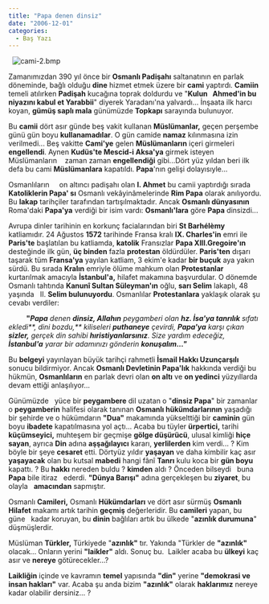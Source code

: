 ```yaml
---
title: "Papa denen dinsiz"
date: "2006-12-01"
categories: 
  - Baş Yazı
---
```


  ![cami-2.bmp](../uploads/2006/12/cami-2.bmp)

Zamanımızdan 390 yıl önce bir **Osmanlı Padişahı** saltanatının en parlak döneminde, bağlı olduğu **dine** hizmet etmek üzere bir **cami** yaptırdı. **Camiin** temeli atılırken **Padişah** kucağına toprak doldurdu ve "**Kulun   Ahmed'in bu niyazını kabul et Yarabbii**" diyerek Yaradanı'na yalvardı... İnşaata ilk harcı koyan, **gümüş saplı mala** günümüzde **Topkapı** sarayında bulunuyor.

Bu **camii** dört asır günde beş vakit kullanan **Müslümanlar,** geçen perşembe günü gün boyu **kullanamadılar**. O gün camide **namaz** kılınmasına izin verilmedi... Beş vakitte **Cami'ye** gelen **Müslümanların** içeri girmeleri **engellendi**. Aynen **Kudüs'te Mescid-i Aksa'ya** girmek isteyen Müslümanların    zaman zaman **engellendiği** gibi...Dört yüz yıldan beri ilk defa bu cami **Müslümanlara** kapatıldı. **Papa**'nın gelişi dolayısıyle...

Osmanlıların     on altıncı padişahı olan **I. Ahmet** bu camii yaptırdığı sırada **Katoliklerin Papa' sı** Osmanlı vekâyinâmelerinde **Rim Papa** olarak anılıyordu. Bu **lakap** tarihçiler tarafından tartışılmaktadır. Ancak **Osmanlı dünyasının** Roma'daki **Papa'ya** verdiği bir isim vardı: **Osmanlı'lara** göre **Papa** dinsizdi...

Avrupa dinler tarihinin en korkunç facialarından biri **St Barhélèmy** katliamıdır. 24 Ağustos **1572** tarihinde Fransa kralı **IX. Charles'in** emri ile **Paris'te** başlatılan bu katliamda, **katolik** Fransızlar **Papa XIII.Gregoire'ın** desteğinde ilk gün, **üç binden** fazla **protestan** öldürdüler. **Paris'ten** dışarı taşarak tüm **Fransa'ya** yayılan katliam, 3 ekim'e kadar **bir buçuk** aya yakın sürdü. Bu sırada **Kralın** emriyle ölüme mahkum olan **Protestanlar** kurtarılmak amacıyla **İstanbul'a,** hilafet makamına başvurdular. O dönemde Osmanlı tahtında **Kanunî Sultan Süleyman'ın** oğlu, **sarı Selim** lakaplı, 48 yaşında   II. **Selim bulunuyordu**. Osmanlılar **Protestanlara** yaklaşık olarak şu cevabı verdiler:

         **"**_**Papa** denen **dinsiz, Allahın** peygamberi olan **hz. İsa'ya tanrılık** sıfatı ekledi**, dini bozdu,** kiliseleri **puthaneye** çevirdi, **Papa'ya** karşı çıkan **sizler,** gerçek din sahibi **hıristiyanlarsınız**. Size yardım edeceğiz, **İstanbul'a** yarar bir adamınızı gönderin **konuşalım..."**_

Bu **belgeyi** yayınlayan büyük tarihçi rahmetli **İsmail Hakkı Uzunçarşılı** sonucu bildirmiyor. Ancak **Osmanlı Devletinin Papa'lık** hakkında verdiği bu hükmün, **Osmanlıların** en parlak devri olan **on altı** ve **on yedinci** yüzyıllarda devam ettiği anlaşılıyor...

Günümüzde   yüce bir **peygambere** dil uzatan o "**dinsiz Papa**" bir zamanlar o **peygamberin** halifesi olarak tanınan **Osmanlı hükümdarlarının** yaşadığı bir şehirde ve o hükümdarın **"Dua"** makamında yükselttiği bir **caminin** gün boyu **ibadete** kapatılmasına yol açtı... Acaba bu tüyler **ürpertici,** tarihi **küçümseyici,** muhteşem bir geçmişe **gölge düşürücü**, ulusal kimliği **hiçe sayan**, ayrıca **Din** adına **aşşağılayıcı** kararı, **yerlilerden** kim verdi... ? Kim böyle bir şeye **cesaret** etti. Dörtyüz yıldır **yaşayan** ve daha kimbilir kaç asır **yaşayacak** olan bu kutsal **mabedi** hangi fânî **Tanrı** kulu koca bir **gün boyu** kapattı. ? Bu **hakkı** nereden buldu ? **kimden** aldı ? Önceden bilseydi   buna **Papa** bile itiraz   ederdi. **"Dünya Barışı"** adına gerçekleşen bu **ziyaret**, bu olayla   **amacından** sapmıştır.

Osmanlı **Camileri,** Osmanlı **Hükümdarları** ve dört asır sürmüş **Osmanlı Hilafet** makamı artık tarihin **geçmiş** değerleridir. Bu **camileri** yapan, bu güne   kadar koruyan, bu **dinin** bağlıları artık bu ülkede "**azınlık durumuna**" düşmüşlerdir.

Müslüman **Türkler,** Türkiyede "**azınlık"** tır. Yakında "Türkler de **"azınlık"** olacak... Onların yerini **"laikler"** aldı. Sonuç bu.  Laikler acaba bu **ülkeyi** kaç asır ve **nereye** götürecekler...?

**Laikliğin** içinde ve kavramın **temel** yapısında **"din"** yerine **"demokrasi ve insan hakları"** var. Acaba şu anda bizim **"azınlık"** olarak **haklarımız** nereye kadar olabilir dersiniz... ?
